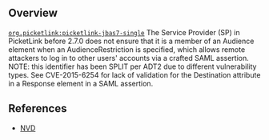 ## Overview
[`org.picketlink:picketlink-jbas7-single`](http://search.maven.org/#search%7Cga%7C1%7Ca%3A%22picketlink-jbas7-single%22)
The Service Provider (SP) in PicketLink before 2.7.0 does not ensure that it is a member of an Audience element when an AudienceRestriction is specified, which allows remote attackers to log in to other users' accounts via a crafted SAML assertion.  NOTE: this identifier has been SPLIT per ADT2 due to different vulnerability types. See CVE-2015-6254 for lack of validation for the Destination attribute in a Response element in a SAML assertion.

## References
- [NVD](https://web.nvd.nist.gov/view/vuln/detail?vulnId=CVE-2015-0277)